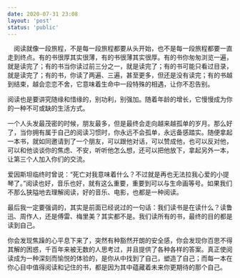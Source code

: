 ```yaml
---
date: 2020-07-31 23:08
layout: 'post'
status: 'public'
---
```


&emsp;阅读就像一段旅程，不是每一段旅程都要从头开始，也不是每一段旅程都要一直走到终点。有的书很厚其实很薄，有的书很薄其实很厚。有的书你匆匆浏览一遍，就是读完了；有的书当你读过前三分之一，就是读完了；有的书可能只看过目录，就是读完了；有的书，你读了两遍、三遍，甚至更多，但还是没有读完；有的书越到结束，越会恋恋不舍，它意味着生命中一段特殊的相遇，让你不忍告别。

阅读也是要讲究随缘和惜缘的，别功利，别强加。随着年龄的增长，它慢慢成为你的一种不可或缺的生活方式。

一个人头发最茂密的时候，朋友最多，但是最终会走向越来越孤单的岁月。那么好了，当你拥有属于自己的阅读习惯时，你永远不会孤单，永远备感踏实。随便拿起一本书，就如同邀请到了一个朋友，可以跟他对话，可以赞成他，也可以反对他，可以和他谈谈你的焦虑、不安，听听他怎么想，还可以把他放下，拿起另外一本，让第三个人加入你们的交流。

爱因斯坦临终时曾说：“死亡对我意味着什么？不过就是再也无法拉我心爱的小提琴了。”阅读也好，音乐也好，就有这么重要，重要到可以与生命画等号。如果我们不那么狭隘地去理解阅读，好的音乐、电影，也都是一种阅读。

最后我一定要强调的，其实是前面已经说过的一句话：我们读书是在读什么？读鲁迅、周作人，还是傅雷、梅里美？其实都不是。我们读所有的书，最终的目的都是读到自己。

你会发现焦躁的心平息下来了，突然有种豁然开朗的安全感，你会发现你百思不得其解的困惑，千百年来被无数的人思考过，并且提供了各种各样的答案。真正使阅读成为一种深刻而愉悦的体验的，是你从中找到了自己，塑造了自己；而每一本在你心目中值得阅读和记住的书，都是因为其中蕴藏着未来你更期待的那个自己。